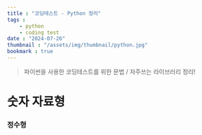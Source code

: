 ```yaml
---
title : "코딩테스트 - Python 정리"
tags : 
    - python
    - coding test
date : "2024-07-26"
thumbnail : "/assets/img/thumbnail/python.jpg"
bookmark : true
---
```


> 파이썬을 사용한 코딩테스트를 위한 문법 / 자주쓰는 라이브러리 정리!

# 숫자 자료형

### 정수형
